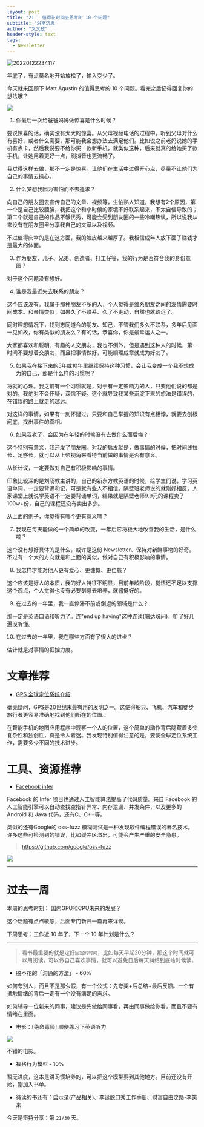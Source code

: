 ```yaml
---
layout: post
title: "21 - 值得花时间去思考的 10 个问题"
subtitle: '浴室沉思'
author: "叉叉敌"
header-style: text
tags:
  - Newsletter
---
```



![20220122234117](https://gitee.com/chasays/mdPic/raw/master/uPic/20220122234117.png)




年底了，有点莫名地开始放松了，输入变少了。

今天就来回顾下 Matt Agustin 的值得思考的 10 个问题。看完之后记得回复你的想法哦？

![](https://gitee.com/chasays/mdPic/raw/master/uPic/20220122212921.png)

1. 你最后一次给爸爸妈妈做惊喜是什么时候？

要说惊喜的话，确实没有太大的惊喜。从父母视频电话的过程中，听到父母对什么有喜好，或者什么需要，那可能我会想办法去满足他们。比如说之前老妈说她的手机有点卡，然后我说要不给你买一款新手机，就类似这种，后来就真的给她买了款手机，让她用着更好一点，刷抖音也更流畅了。

我觉得这样去做，那不一定是惊喜。让他们在生活中过得开心点，尽量不让他们为自己的事情去操心。


2. 什么梦想我因为害怕而不去追求？

向自己的朋友圈去宣传自己的文章、视频等，生怕熟人知道，我想有2个原因，第一个是自己比较腼腆，我把这个和小时候的家境不好联系起来，不太自信导致的；第二个就是自己的作品不够优秀，可能会受到朋友圈的一些冷嘲热讽，所以说我从来没有在朋友圈里分享我自己的文章以及视频。

不过值得庆幸的是在这方面，我的脸皮越来越厚了。我相信成年人放下面子赚钱才是最大的体面。 

3. 作为朋友、儿子、兄弟、创造者、打工仔等，我的行为是否符合我的身份意图？

对于这个问题没有想好。


4. 谁是我最近失去联系的朋友？

这个应该没有。我属于那种朋友不多的人，个人觉得是维系朋友之间的友情需要时间成本。和亲情类似，如果久了不联系、久了不走动，自然也就疏远了。

同时理想情况下，找到志同道合的朋友、知己，不管我们多久不联系，多年后见面一见如故，你有类似的朋友么？有的话，恭喜你，你是最幸运人之一。

大家都喜欢和聪明、有趣的人交朋友，我也不例外，但是遇到这种人的时候，第一时间不要想着交朋友，而且把事情做好，可能顺理成章就成为好友了。



5. 如果我在接下来的5年或10年里继续保持这种习惯，会让我变成一个我不想成为的自己，那是什么样的习惯呢？

将就的心理。我之前有一个习惯就是，对于有一定影响力的人，只要他们说的都是对的，我绝对不会怀疑，深信不疑。这个就导致我某些沉淀下来的想法是错误的，在错误的路上就走的越远。

对这样的事情，如果有一刻怀疑过，只要和自己掌握的知识有点相悖，就要去刨根问底，找出事件的真相。



6. 如果我老了，会因为在年轻的时候没有去做什么而后悔？

这个特别有意义，我还发了朋友圈。对我的启发就是，做事情的时候，把时间线拉长，足够长，就可以从上帝视角来看待当前做的事情是否有意义。

从长计议，一定要做对自己有积极影响的事情。

印象比较深的是刘旸教主讲的，自己的新东方教英语的时候，给学生们说，学习英语单词，一定要背诵和记，可是就有些人不相信。隔壁班老师说的就刚好相反，人家课堂上就说学英语不一定要背诵单词，结果就是隔壁老师9.9元的课程卖了100w+份，自己的课程还没有卖出多少。

从上面的例子，你觉得有哪个更有意义喃？


7. 我现在每天能做的一个简单的改变，一年后它将极大地改善我的生活，是什么喃？

这个没有想好具体的是什么，或许是这份 Newsletter、保持对新鲜事物的好奇。不过有一个大的方向就是和上面的类似，做对自己有积极影响的事情。



8. 我怎样才能对他人更有爱心、更慷慨、更仁慈？

这个应该是好人的本质，我的好人特征不明显，目前年龄阶段，觉悟还不足以支撑这个观点，个人觉得也没有必要刻意去培养，就酱挺好的。

9. 在过去的一年里，我一直停滞不前或倒退的领域是什么？

那一定是英语口语和听力了。连"end up having"这种连读(嗯达盼问)，听了好几遍没听懂。

10. 在过去的一年里，我在哪些方面有了很大的进步？

估计就是对事情的把控力度。

# 文章推荐

- [GPS 全球定位系统介绍](https://ciechanow.ski/gps)

毫无疑问，GPS是20世纪末最有用的发明之一。这使得船只、飞机、汽车和徒步旅行者更容易准确地找到他们所在的位置。

在智能手机的地图应用程序中观察一个人的位置，这个简单的动作背后隐藏着多少复杂性和独创性，真是令人着迷。我发现特别值得注意的是，要使全球定位系统工作，需要多少不同的技术进步。




# 工具、资源推荐


- [Facebook infer](https://github.com/facebook/infer)

Facebook 的 Infer 项目也通过人工智能算法提高了代码质量。来自 Facebook 的人工智能引擎可以自动查找空指针异常、内存泄漏、并发条件，以及更多的 Android 和 Java 代码，还有C、C++等。

类似的还有Google的 oss-fuzz 模糊测试是一种发现软件编程错误的著名技术。许多这些可检测到的错误，比如缓冲区溢出，可能会产生严重的安全隐患。
> https://github.com/google/oss-fuzz

![](https://gitee.com/chasays/mdPic/raw/master/uPic/20220122231819.png)





---

# 过去一周

本周的思考时刻： 国内GPU和CPU未来的发展？

这个话题有点点敏感，后面专门新开一篇再来详谈。


下周思考：工作近 10 年了，下一个 10 年计划是什么？


---

> 看书最重要的就是定好`固定的时间`，比如每天早起20分钟，那这个时间就可以用阅读，可以做自己喜欢事情，就可以避免日后每天纠结到底啥时候读。

- 脱不花的「沟通的方法」 - 60%

如何夸别人，而且不是那么假，有一个公式：先夸奖+后总结+最后反馈。一个有抵触情绪的背后一定有一个没有满足的需求。

如何辅导一位新来的同事，建议是先做给同事看，再由同事做给你看，而且不要有情绪在里面。

- 电影：[绝命毒师] 顺便练习下英语听力

![](https://gitee.com/chasays/mdPic/raw/master/uPic/20220108133917.png)

不错的电影。

- 福格行为模型 - 10%

暂无进度，这本是讲习惯培养的，可以把这个模型要到其他地方。目前还没有开始，刚加入书单。

- 待读的书还有：启示录(产品相关)、李诞脱口秀工作手册、财富自由之路-李笑来


今天是坚持分享：第 `21/30` 天。


